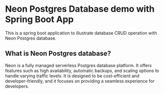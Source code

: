# Neon Postgres Database demo with Spring Boot App

This is a spring boot application to illustrate database CRUD operation with Neon Postgres database.

## What is Neon Postgres database?

Neon is a fully managed serverless Postgres database platform. It offers features such as high availability, automatic backups, and scaling options to handle varying traffic levels. It is designed to be cost-efficient and developer-friendly, and it focuses on providing a seamless experience for developers.
